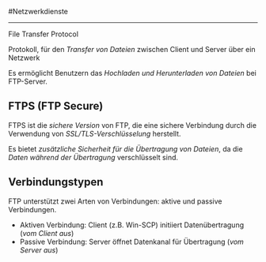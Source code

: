 #Netzwerkdienste
***
File Transfer Protocol

Protokoll, für den *Transfer von Dateien* zwischen Client und Server über ein Netzwerk

Es ermöglicht Benutzern das *Hochladen und Herunterladen von Dateien* bei FTP-Server.

## FTPS (FTP Secure)
FTPS ist die *sichere Version* von FTP, die eine sichere Verbindung durch die Verwendung von *SSL/TLS-Verschlüsselung* herstellt.

Es bietet *zusätzliche Sicherheit für die Übertragung von Dateien*, da die *Daten während der Übertragung* verschlüsselt sind.

## Verbindungstypen
FTP unterstützt zwei Arten von Verbindungen: aktive und passive Verbindungen.

- Aktiven Verbindung: Client (z.B. Win-SCP) initiiert Datenübertragung (*vom Client aus*)
- Passive Verbindung: Server öffnet Datenkanal für Übertragung (*vom Server aus*)